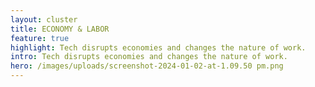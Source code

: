 ```yaml
---
layout: cluster
title: ECONOMY & LABOR
feature: true
highlight: Tech disrupts economies and changes the nature of work.
intro: Tech disrupts economies and changes the nature of work.
hero: /images/uploads/screenshot-2024-01-02-at-1.09.50 pm.png
---
```


